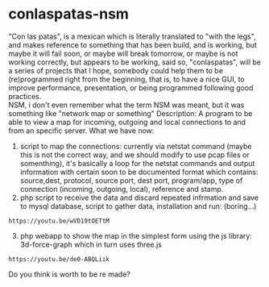 # conlaspatas-nsm
"Con las patas", is a mexican which is literally translated to "with the legs", and makes reference to something that has been build, and is working, but maybe it will fail soon, or maybe will break tomorrow, or maybe is not working correctly, but appears to be working, said so, "conlaspatas", will be a series of projects that I hope, somebody could help them to be (re)programmed right from the beginning, that is, to have a nice GUI, to improve performance, presentation, or being programmed following good practices.  
NSM, i don't even remember what the term NSM was meant, but it was something like "network map or something"
Description: 
  A program to be able to view a map for incoming, outgoing and local connections to and from an specific server.
What we have now: 
  1. script to map the connections: currently via netstat command (maybe this is not the correct way, and we should modify to use pcap files or somenthing), it's basically a loop for the netstat commands and output information with certain soon to be documented format which contains: source,dest, protocol, source port, dest port, program/app, type of connection (incoming, outgoing, local), reference and stamp.
  2. php script to receive the data and discard repeated infrmation and save to mysql database, script to gather data, installation  and run: (boring...)
     
    https://youtu.be/wVD19tOETtM
  3. php webapp to show the map in the simplest form using the js library: 3d-force-graph which in turn uses three.js

    https://youtu.be/de0-ABQLiik
    
Do you think is worth to be re made?
  
  
